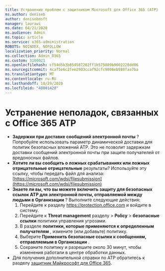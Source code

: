 ```yaml
---
title: Устранение проблем с защитником Microsoft для Office 365 (ATP)
ms.author: deniseb
author: denisebmsft
manager: laurawi
ms.date: 04/21/2020
ms.audience: Admin
ms.topic: article
ms.service: o365-administration
ROBOTS: NOINDEX, NOFOLLOW
localization_priority: Normal
ms.collection: Admin_O365
ms.custom: 3100021
ms.openlocfilehash: cf54d5b3b854587202ff1b575889b9602228dd06
ms.sourcegitcommit: 4caf5e6c2fee2903ccaf92cfc9006eb580faa7ba
ms.translationtype: MT
ms.contentlocale: ru-RU
ms.lasthandoff: 10/29/2020
ms.locfileid: "48801420"
---
```

# <a name="troubleshoot-issues-with-office-365-atp"></a>Устранение неполадок, связанных с Office 365 ATP

- **Задержки при доставке сообщений электронной почты** ? Попробуйте использовать параметр динамической доставки для политик безопасных вложений ATP. Это не позволит задержкам доставки сообщений электронной почты при защите получателей от вредоносных файлов.
- **Хотите ли вы сообщить о ложных срабатываниях или ложных отрицательные отрицательные** результаты? Используйте эту ссылку, чтобы передать файл для анализа: [https://microsoft.com/wdsi/filesubmission](https://microsoft.com/wdsi/filesubmission)
- **Знаете ли вы, что вы можете включить защиту для безопасных ссылок ATP для электронной почты, отправляемой между людьми в Организации** ? Выполните следующие действия:
    1. Перейдите к разделу https://protection.office.com и войдите в систему.
    2. Перейдите к **Threat management** разделу  >  **Policy**  >  **безопасные ссылки** политики управления угрозами.
    3. В разделе **политики, которые применяются к определенным получателям** , измените (или добавьте) политику.
    4. Выберите **Применить безопасные ссылки к сообщениям, отправляемым в Организации** .
    5. Сохраните политику и разрешите около 30 минут, чтобы изменения работали в центре обработки данных.
- Для получения дополнительной справки по ATP обратитесь к разделу [защитник Майкрософт для Office 365](https://docs.microsoft.com/microsoft-365/security/office-365-security/office-365-atp).